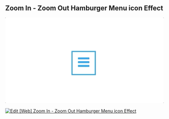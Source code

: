 ## Zoom In - Zoom Out Hamburger Menu icon Effect

![Edit [Web] Zoom In - Zoom Out Hamburger Menu icon Effect](../../gifs/hamburger/zoom-in-n-out.gif)

[![Edit [Web] Zoom In - Zoom Out Hamburger Menu icon Effect](https://codesandbox.io/static/img/play-codesandbox.svg)](https://codesandbox.io/s/myj30kwyoj)

